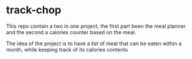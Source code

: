 # track-chop
This repo contain a two in one project, 
the first part been  the meal planner 
and the second a calories counter based on the meal.

The idea of the project is to have a list of meal that can be eaten within a month,
while keeping track of its calories contents
 